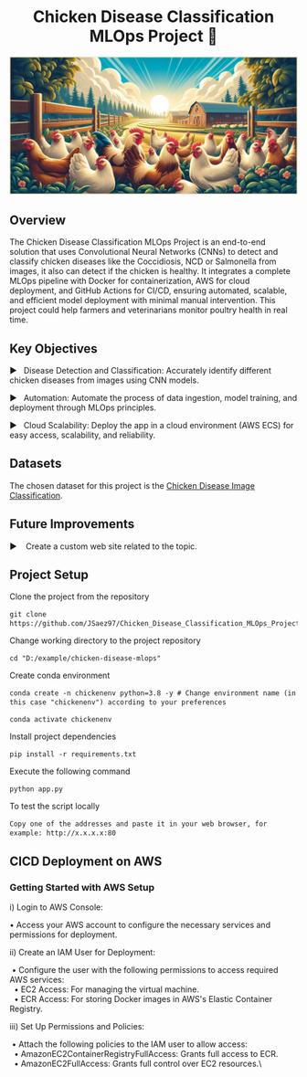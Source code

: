 <h1 align="center">Chicken Disease Classification MLOps Project 🐔</h1>

<p align="center">
  <img src="https://github.com/JSaez97/JSaez97/blob/assets/chicken_disease_banner.png" alt="Javier_Saez_Banner">
</p>

<h2 align="left">Overview</h2>

The Chicken Disease Classification MLOps Project is an end-to-end solution that uses Convolutional Neural Networks (CNNs) to detect and classify chicken diseases like the Coccidiosis, NCD or Salmonella from images, it also can detect if the chicken is healthy. It integrates a complete MLOps pipeline with Docker for containerization, AWS for cloud deployment, and GitHub Actions for CI/CD, ensuring automated, scalable, and efficient model deployment with minimal manual intervention. This project could help farmers and veterinarians monitor poultry health in real time.

<h2 align="left">Key Objectives</h2>

▶️  &nbsp;Disease Detection and Classification: Accurately identify different chicken diseases from images using CNN models.

▶️  &nbsp;Automation: Automate the process of data ingestion, model training, and deployment through MLOps principles.

▶️  &nbsp;Cloud Scalability: Deploy the app in a cloud environment (AWS ECS) for easy access, scalability, and reliability.

<h2 align="left">Datasets</h2>

The chosen dataset for this project is the [Chicken Disease Image Classification](https://www.kaggle.com/datasets/allandclive/chicken-disease-1).

<h2 align="left">Future Improvements</h2>

▶️  &nbsp; Create a custom web site related to the topic.

<h2 align="left">Project Setup</h2>

Clone the project from the repository
```
git clone https://github.com/JSaez97/Chicken_Disease_Classification_MLOps_Project.git
```
Change working directory to the project repository
```
cd "D:/example/chicken-disease-mlops"
```
Create conda environment
```
conda create -n chickenenv python=3.8 -y # Change environment name (in this case "chickenenv") according to your preferences
```
```
conda activate chickenenv
```
Install project dependencies
```
pip install -r requirements.txt
```
Execute the following command
```
python app.py
```
To test the script locally
```
Copy one of the addresses and paste it in your web browser, for example: http://x.x.x.x:80
```
<h2 align="left">CICD Deployment on AWS</h2>
<h3 align="left">Getting Started with AWS Setup</h3>
i) Login to AWS Console:

• Access your AWS account to configure the necessary services and permissions for deployment.

ii) Create an IAM User for Deployment:

&nbsp;• Configure the user with the following permissions to access required AWS services:\
  &nbsp;  • EC2 Access: For managing the virtual machine.\
  &nbsp;  • ECR Access: For storing Docker images in AWS's Elastic Container Registry.

iii) Set Up Permissions and Policies:

&nbsp;• Attach the following policies to the IAM user to allow access:\
  &nbsp;  • AmazonEC2ContainerRegistryFullAccess: Grants full access to ECR.\
  &nbsp;  • AmazonEC2FullAccess: Grants full control over EC2 resources.\


